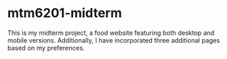 # mtm6201-midterm
This is my midterm project, a food website featuring both desktop and mobile versions. Additionally, I have incorporated three additional pages based on my preferences.
